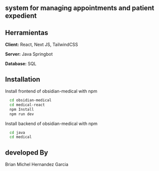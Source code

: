 ## system for managing appointments and patient expedient


## Herramientas

**Client:** React, Next JS, TailwindCSS

**Server:** Java Springbot

**Database:** SQL


## Installation

Install frontend of obsidian-medical with npm

```bash
  cd obsidian-medical
  cd medical-react
  npm Install
  npm run dev
```

Install backend of obsidian-medical with npm

```bash
  cd java
  cd medical
```
    
## developed By

Brian Michel Hernandez Garcia

